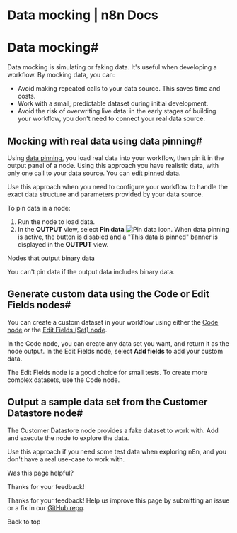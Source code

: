 # Data mocking | n8n Docs

[ ](https://github.com/n8n-io/n8n-docs/edit/main/docs/data/data-mocking.md "Edit this page")

# Data mocking#

Data mocking is simulating or faking data. It's useful when developing a workflow. By mocking data, you can:

  * Avoid making repeated calls to your data source. This saves time and costs.
  * Work with a small, predictable dataset during initial development.
  * Avoid the risk of overwriting live data: in the early stages of building your workflow, you don't need to connect your real data source.

## Mocking with real data using data pinning#

Using [data pinning](../data-pinning/), you load real data into your workflow, then pin it in the output panel of a node. Using this approach you have realistic data, with only one call to your data source. You can [edit pinned data](../data-editing/).

Use this approach when you need to configure your workflow to handle the exact data structure and parameters provided by your data source.

To pin data in a node:

  1. Run the node to load data.
  2. In the **OUTPUT** view, select **Pin data** ![Pin data icon](../../_images/data/data-pinning/data-pinning-button.png). When data pinning is active, the button is disabled and a "This data is pinned" banner is displayed in the **OUTPUT** view.

Nodes that output binary data

You can't pin data if the output data includes binary data.

## Generate custom data using the Code or Edit Fields nodes#

You can create a custom dataset in your workflow using either the [Code node](../../integrations/builtin/core-nodes/n8n-nodes-base.code/) or the [Edit Fields (Set) node](../../integrations/builtin/core-nodes/n8n-nodes-base.set/).

In the Code node, you can create any data set you want, and return it as the node output. In the Edit Fields node, select **Add fields** to add your custom data.

The Edit Fields node is a good choice for small tests. To create more complex datasets, use the Code node.

## Output a sample data set from the Customer Datastore node#

The Customer Datastore node provides a fake dataset to work with. Add and execute the node to explore the data.

Use this approach if you need some test data when exploring n8n, and you don't have a real use-case to work with.

Was this page helpful? 

Thanks for your feedback! 

Thanks for your feedback! Help us improve this page by submitting an issue or a fix in our [GitHub repo](https://github.com/n8n-io/n8n-docs). 

Back to top